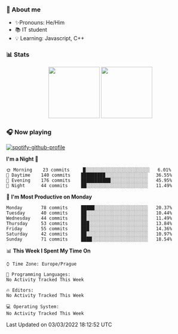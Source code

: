 ### 👋 About me

- ✨Pronouns: He/Him
- 📚 IT student
- 💡 Learning: Javascript, C++

### 📊 Stats
<p align="center">
  <img height="137px" src="https://github-readme-stats-ashy-seven.vercel.app/api?username=Nanoslav&count_private=true&theme=dark&show_icons=true" />
  <img height="137px" src="https://github-readme-stats-ashy-seven.vercel.app/api/top-langs?username=Nanoslav&count_private=true&layout=compact&theme=dark" />
</p>

### 🎧 Now playing
[![spotify-github-profile](https://spotify-github-profile.vercel.app/api/view?uid=g509347fts6blldcmm8uxhzib&cover_image=true&theme=novatorem)](https://spotify-github-profile.vercel.app/api/view?uid=g509347fts6blldcmm8uxhzib&redirect=true)

<!--START_SECTION:waka-->
**I'm a Night 🦉** 

```text
🌞 Morning    23 commits     █░░░░░░░░░░░░░░░░░░░░░░░░   6.01% 
🌆 Daytime    140 commits    █████████░░░░░░░░░░░░░░░░   36.55% 
🌃 Evening    176 commits    ███████████░░░░░░░░░░░░░░   45.95% 
🌙 Night      44 commits     ██░░░░░░░░░░░░░░░░░░░░░░░   11.49%

```
📅 **I'm Most Productive on Monday** 

```text
Monday       78 commits     █████░░░░░░░░░░░░░░░░░░░░   20.37% 
Tuesday      40 commits     ██░░░░░░░░░░░░░░░░░░░░░░░   10.44% 
Wednesday    44 commits     ██░░░░░░░░░░░░░░░░░░░░░░░   11.49% 
Thursday     53 commits     ███░░░░░░░░░░░░░░░░░░░░░░   13.84% 
Friday       55 commits     ███░░░░░░░░░░░░░░░░░░░░░░   14.36% 
Saturday     42 commits     ██░░░░░░░░░░░░░░░░░░░░░░░   10.97% 
Sunday       71 commits     ████░░░░░░░░░░░░░░░░░░░░░   18.54%

```


📊 **This Week I Spent My Time On** 

```text
⌚︎ Time Zone: Europe/Prague

💬 Programming Languages: 
No Activity Tracked This Week

🔥 Editors: 
No Activity Tracked This Week

💻 Operating System: 
No Activity Tracked This Week

```


 Last Updated on 03/03/2022 18:12:52 UTC
<!--END_SECTION:waka-->

<!--
**Nanoslav/Nanoslav** is a ✨ _special_ ✨ repository because its `README.md` (this file) appears on your GitHub profile.

Here are some ideas to get you started:

- 🔭 I’m currently working on ...
- 🌱 I’m currently learning ...
- 👯 I’m looking to collaborate on ...
- 🤔 I’m looking for help with ...
- 💬 Ask me about ...
- 📫 How to reach me: ...
- 😄 Pronouns: ...
- ⚡ Fun fact: ...
-->
